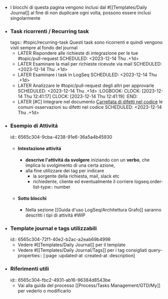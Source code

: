 - I blocchi di questa pagina vengono inclusi dal #[[Templates/Daily Journal]] al fine di non duplicare ogni volta, possono essere inclusi singolarmente
- ### Task ricorrenti / Recurring task
  tags:: #topic/recurring-task
  Questi task sono ricorrenti e quindi vengono visti sempre al fondo del journal
	- LATER Rispondere alle richieste di integrazione per le tue #topic/pull-request
	  SCHEDULED: <2023-12-14 Thu .+1d>
	- LATER Esaminare la mail per richieste ricevute via mail
	  SCHEDULED: <2023-12-14 Thu .+1d>
	- LATER Esaminare i task in LogSeq
	  SCHEDULED: <2023-12-14 Thu .+1d>
	- LATER Analizzare le #topic/pull-request  degli altri per approvarle
	  SCHEDULED: <2023-12-14 Thu .+1d>
	  :LOGBOOK:
	  CLOCK: [2023-12-14 Thu 12:41:17]
	  CLOCK: [2023-12-14 Thu 12:41:19]
	  :END:
	- LATER [#C] Integrare nel documento [Carrellata di difetti nel codice](https://gsped.atlassian.net/wiki/spaces/~642a8bc572a895c404218f0e/pages/1119944749/Carrellata+di+difetti+nel+codice) le comuni osservazioni su difetti nel codice
	  SCHEDULED: <2023-12-14 Thu .+1d>
- ### Esempio di Attivitá
  id:: 6565c304-9cba-4238-91e6-36a5a4b45930
	- #### Intestazione attivitá
		- **descrive l'attivitá da svolgere** iniziando con un **verbo**, che implica lo svolgimento di una certa azione,
		- alla fine utilizzare dei tag per indicare
			- la sorgente della richiesta, mail, slack etc
			- richiedente, cliente ed eventualmente il corriere
			  logseq.order-list-type:: number
	- #### Sotto blocchi
		- Nella sezione [[Guida d'uso LogSeq/Architettura Grafo]] saranno descritti i tipi di attivitá #WIP
- ### Template journal e tags utilizzabili
  id:: 6565c304-72f1-40e2-b2ac-a2eab69b4998
	- Vedere #[[Templates/Daily Journal]] per il template
	- Vedere #[[Templates/Daily Journal/Tags]] per i tag consigliati
	  query-properties:: [:page :updated-at :created-at :description]
- ### Riferimenti utili
  id:: 6565c304-fbc2-4931-ab16-96384d8543be
	- Vai alla guida del processo [[Process/Tasks Management/GTD/My]] per vederlo o modificarlo